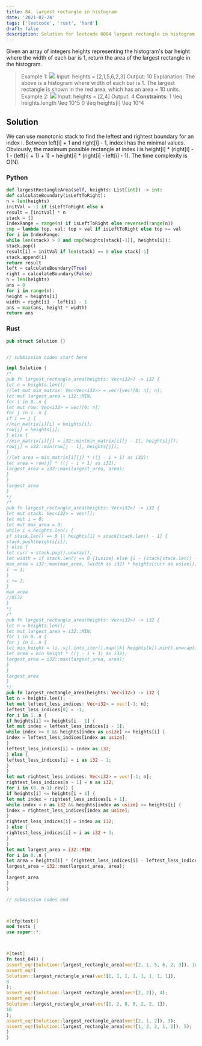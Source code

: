 ```yaml
---
title: 84. largest rectangle in histogram
date: '2021-07-24'
tags: ['leetcode', 'rust', 'hard']
draft: false
description: Solution for leetcode 0084 largest rectangle in histogram
---
```




Given an array of integers heights representing the histogram's bar height where the width of each bar is 1, return the area of the largest rectangle in the histogram.



>   Example 1:
>   ![](https://assets.leetcode.com/uploads/2021/01/04/histogram.jpg)
>   Input: heights <TeX>=</TeX> [2,1,5,6,2,3]
>   Output: 10
>   Explanation: The above is a histogram where width of each bar is 1.
>   The largest rectangle is shown in the red area, which has an area <TeX>=</TeX> 10 units.
>   Example 2:
>   ![](https://assets.leetcode.com/uploads/2021/01/04/histogram-1.jpg)
>   Input: heights <TeX>=</TeX> [2,4]
>   Output: 4
**Constraints:**
>   	1 <TeX>\leq</TeX> heights.length <TeX>\leq</TeX> 10^5
>   	0 <TeX>\leq</TeX> heights[i] <TeX>\leq</TeX> 10^4


## Solution
We can use monotonic stack to find the leftest and rightest boundary for an index i. Between left[i] + 1 and right[i] - 1, index i has the minimal values. Obviously, the maximum possible rectangle at index i is height[i] * (right[i] - 1 - (left[i] + 1) + 1) = height[i] * (right[i] - left[i] - 1). The time complexity is O(N).


### Python
```python
def largestRectangleArea(self, heights: List[int]) -> int:
def calculateBoundary(isLeftToRight):
n = len(heights)
initVal = -1 if isLeftToRight else n
result = [initVal] * n
stack = []
IndexRange = range(n) if isLeftToRight else reversed(range(n))
cmp = lambda top, val: top > val if isLeftToRight else top >= val
for i in IndexRange:
while len(stack) > 0 and cmp(heights[stack[-1]], heights[i]):
stack.pop()
result[i] = initVal if len(stack) == 0 else stack[-1]
stack.append(i)
return result
left = calculateBoundary(True)
right = calculateBoundary(False)
n = len(heights)
ans = 0
for i in range(n):
height = heights[i]
width = right[i] - left[i] - 1
ans = max(ans, height * width)
return ans
```


### Rust
```rust
pub struct Solution {}


// submission codes start here

impl Solution {
/*
pub fn largest_rectangle_area(heights: Vec<i32>) -> i32 {
let n = heights.len();
//let mut min_matrix: Vec<Vec<i32>> = vec![vec![0; n]; n];
let mut largest_area = i32::MIN;
for i in 0..n {
let mut row: Vec<i32> = vec![0; n];
for j in i..n {
if i == j {
//min_matrix[i][i] = heights[i];
row[j] = heights[i];
} else {
//min_matrix[i][j] = i32::min(min_matrix[i][j - 1], heights[j]);
row[j] = i32::min(row[j - 1], heights[j]);
}
//let area = min_matrix[i][j] * ((j - i + 1) as i32);
let area = row[j] * ((j - i + 1) as i32);
largest_area = i32::max(largest_area, area);
}
}
largest_area
}
*/
/*
pub fn largest_rectangle_area(heights: Vec<i32>) -> i32 {
let mut stack: Vec<i32> = vec![];
let mut i = 0;
let mut max_area = 0;
while i < heights.len() {
if stack.len() == 0 || heights[i] > stack[stack.len() - 1] {
stack.push(heights[i]);
} else {
let curr = stack.pop().unwrap();
let width = if stack.len() == 0 {1usize} else {i - (stack[stack.len() - 1] as usize) + 1};
max_area = i32::max(max_area, (width as i32) * heights[curr as usize]);
i -= 1;
}
i += 1;
}
max_area
//0i32
}
*/
/*
pub fn largest_rectangle_area(heights: Vec<i32>) -> i32 {
let n = heights.len();
let mut largest_area = i32::MIN;
for i in 0..n {
for j in i..n {
let min_height = (i..=j).into_iter().map(|k| heights[k]).min().unwrap();
let area = min_height * ((j - i + 1) as i32);
largest_area = i32::max(largest_area, area);
}
}
largest_area
}
*/
pub fn largest_rectangle_area(heights: Vec<i32>) -> i32 {
let n = heights.len();
let mut leftest_less_indices: Vec<i32> = vec![-1; n];
leftest_less_indices[0] = -1;
for i in 1..n {
if heights[i] <= heights[i - 1] {
let mut index = leftest_less_indices[i - 1];
while index >= 0 && heights[index as usize] >= heights[i] {
index = leftest_less_indices[index as usize];
}
leftest_less_indices[i] = index as i32;
} else {
leftest_less_indices[i] = i as i32 - 1;
}
}
let mut rightest_less_indices: Vec<i32> = vec![-1; n];
rightest_less_indices[n - 1] = n as i32;
for i in (0..n-1).rev() {
if heights[i] <= heights[i + 1] {
let mut index = rightest_less_indices[i + 1];
while index < n as i32 && heights[index as usize] >= heights[i] {
index = rightest_less_indices[index as usize];
}
rightest_less_indices[i] = index as i32;
} else {
rightest_less_indices[i] = i as i32 + 1;
}
}
let mut largest_area = i32::MIN;
for i in 0..n {
let area = heights[i] * (rightest_less_indices[i] - leftest_less_indices[i] - 1);
largest_area = i32::max(largest_area, area);
}
largest_area
}
}

// submission codes end



#[cfg(test)]
mod tests {
use super::*;



#[test]
fn test_84() {
assert_eq!(Solution::largest_rectangle_area(vec![2, 1, 5, 6, 2, 3]), 10);
assert_eq!(
Solution::largest_rectangle_area(vec![1, 1, 1, 1, 1, 1, 1, 1]),
8
);
assert_eq!(Solution::largest_rectangle_area(vec![2, 2]), 4);
assert_eq!(
Solution::largest_rectangle_area(vec![1, 2, 8, 8, 2, 2, 1]),
16
);
assert_eq!(Solution::largest_rectangle_area(vec![2, 1, 2]), 3);
assert_eq!(Solution::largest_rectangle_area(vec![1, 3, 2, 1, 2]), 5);
}
}

```
